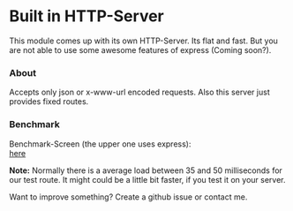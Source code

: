 # Built in HTTP-Server
This module comes up with its own HTTP-Server. Its flat and fast.
But you are not able to use some awesome features of express (Coming soon?).

### About
Accepts only json or x-www-url encoded requests.
Also this server just provides fixed routes.

### Benchmark
Benchmark-Screen (the upper one uses express):  
[here](/test/benchmark.png)  

__Note:__ Normally there is a average load between 35 and 50 milliseconds for our test route. 
It might could be a little bit faster, if you test it on your server.

Want to improve something? Create a github issue or contact me.
